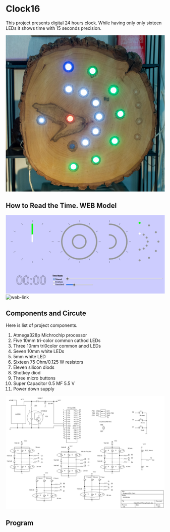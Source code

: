 # Clock16
This project presents digital 24 hours clock.  While having only only sixteen LEDs it shows time with 15 seconds precision.

![CLOCK](./images/IMKP5093_acr.jpg)

## How to Read the Time. WEB Model

![MODEL](./images/simulation.jpg) 
![web-link](https://filedn.com/lRLB6A8XqsC4voY39bLNwCj/Clock16/)

## Components and Circute
Here is list of project components.

1. Atmega328p Michrochip processor
2. Five 10mm tri-color  common cathod LEDs
3. Three 10mm tri0color common anod LEDs
4. Seven 10mm white LEDs
5. 5mm white LED
6. Sixteen 75 Ohm/0.125 W  resistors
9. Eleven silicon diods 
10. Shotkey diod
11. Three  micro buttons
12. Super Capacitor 0.5 MF 5.5 V
13. Power down supply



![CIRCUTE](./images/clock.jpg) 

## Program


